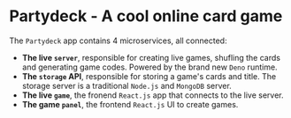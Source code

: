 # Partydeck - A cool online card game

The `Partydeck` app contains 4 microservices, all connected:

- **The live `server`**, responsible for creating live games, shufling the cards and generating game codes. Powered by the brand new `Deno` runtime.
- **The `storage` API**, responsible for storing a game's cards and title. The storage server is a traditional `Node.js` and `MongoDB` server.
- **The live `game`**, the fronend `React.js` app that connects to the live server.
- **The game `panel`**, the frontend `React.js` UI to create games.
